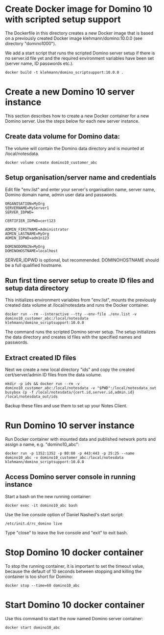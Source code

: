 Create Docker image for Domino 10 with scripted setup support
=============================================================================
The Dockerfile in this directory creates a new Docker image that is based on a previously
created Docker image klehmann/domino:10.0.0 (see directory "domino1000").

We add a start script that runs the scripted Domino server setup if there is no server.id
file yet and the required environment variables have been set (server name, ID passwords etc.).

    docker build -t klehmann/domino_scriptsupport:10.0.0 .


Create a new Domino 10 server instance
======================================
This section describes how to create a new Docker container for a new Domino server. Use the steps below for each new server instance.


Create data volume for Domino data:
-----------------------------------
The volume will contain the Domino data directory and is mounted at /local/notesdata.

    docker volume create domino10_customer_abc


Setup organisation/server name and credentials
----------------------------------------------
Edit file "env.list" and enter your server's organisation name, server name, Domino domain name, admin user data and passwords.

    ORGANISATION=MyOrg
    SERVERNAME=MyServer1
    SERVER_IDPWD=

    CERTIFIER_IDPWD=cert123

    ADMIN_FIRSTNAME=Administrator
    ADMIN_LASTNAME=MyOrg
    ADMIN_IDPWD=adm1n123

    DOMINODOMAIN=MyOrg
    DOMINOHOSTNAME=localhost

SERVER_IDPWD is optional, but recommended. DOMINOHOSTNAME should be a full qualified hostname.

Run first time server setup to create ID files and setup data directory
-----------------------------------------------------------------------
This initializes environment variables from "env.list", mounts the previously created data volume at /local/notesdata and runs the Docker container.

    docker run --rm --interactive --tty --env-file ./env.list -v domino10_customer_abc:/local/notesdata klehmann/domino_scriptsupport:10.0.0

The command runs the scripted Domino server setup. The setup initializes the data directory and creates id files with the specified names and passwords.


Extract created ID files
------------------------
Next we create a new local directory "ids" and copy the created cert/server/admin ID files from the data volume.

    mkdir -p ids && docker run --rm -v domino10_customer_abc:/local/notesdata -v "$PWD":/local/notesdata_out busybox cp -f /local/notesdata/{cert.id,server.id,admin.id} /local/notesdata_out/ids

Backup these files and use them to set up your Notes Client.

Run Domino 10 server instance
=============================

Run Docker container with mounted data and published network ports and assign a name, e.g. "domino10_abc":

    docker run -p 1352:1352 -p 80:80 -p 443:443 -p 25:25 --name domino10_abc -v domino10_customer_abc:/local/notesdata klehmann/domino_scriptsupport:10.0.0

Access Domino server console in running instance
------------------------------------------------

Start a bash on the new running container:

    docker exec -it domino10_abc bash

Use the live console option of Daniel Nashed's start script:

    /etc/init.d/rc_domino live

Type "close" to leave the live console and "exit" to exit bash.

Stop Domino 10 docker container
===============================

To stop the running container, it is important to set the timeout value, because the default of 10 seconds between stopping and killing the container is too short for Domino:

    docker stop --time=60 domino10_abc

Start Domino 10 docker container
================================

Use this command to start the now named Domino server container:

    docker start domino10_abc

